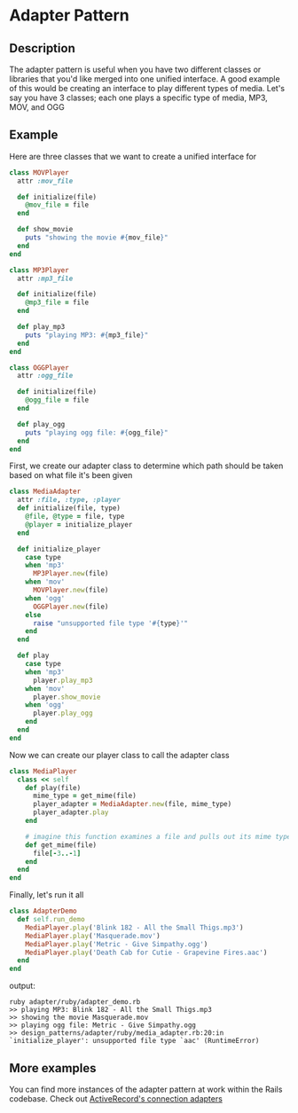 # Adapter Pattern
## Description
The adapter pattern is useful when you have two different classes or libraries that you'd like merged into one unified interface. A good example of this would be creating an interface to play different types of media. Let's say you have 3 classes; each one plays a specific type of media, MP3, MOV, and OGG

## Example

Here are three classes that we want to create a unified interface for

```ruby
class MOVPlayer
  attr :mov_file

  def initialize(file)
    @mov_file = file
  end

  def show_movie
    puts "showing the movie #{mov_file}"
  end
end

class MP3Player
  attr :mp3_file

  def initialize(file)
    @mp3_file = file
  end

  def play_mp3
    puts "playing MP3: #{mp3_file}"
  end
end

class OGGPlayer
  attr :ogg_file

  def initialize(file)
    @ogg_file = file
  end

  def play_ogg
    puts "playing ogg file: #{ogg_file}"
  end
end
```

First, we create our adapter class to determine which path should be taken based on what file it's been given

```ruby
class MediaAdapter
  attr :file, :type, :player
  def initialize(file, type)
    @file, @type = file, type
    @player = initialize_player
  end

  def initialize_player
    case type
    when 'mp3'
      MP3Player.new(file)
    when 'mov'
      MOVPlayer.new(file)
    when 'ogg'
      OGGPlayer.new(file)
    else
      raise "unsupported file type '#{type}'"
    end
  end

  def play
    case type
    when 'mp3'
      player.play_mp3
    when 'mov'
      player.show_movie
    when 'ogg'
      player.play_ogg
    end
  end
end
```

Now we can create our player class to call the adapter class

```ruby
class MediaPlayer
  class << self
    def play(file)
      mime_type = get_mime(file)
      player_adapter = MediaAdapter.new(file, mime_type)
      player_adapter.play
    end

    # imagine this function examines a file and pulls out its mime type
    def get_mime(file)
      file[-3..-1]
    end
  end
end
```

Finally, let's run it all

```ruby
class AdapterDemo
  def self.run_demo
    MediaPlayer.play('Blink 182 - All the Small Thigs.mp3')
    MediaPlayer.play('Masquerade.mov')
    MediaPlayer.play('Metric - Give Simpathy.ogg')
    MediaPlayer.play('Death Cab for Cutie - Grapevine Fires.aac')
  end
end
```

output:

```
ruby adapter/ruby/adapter_demo.rb
>> playing MP3: Blink 182 - All the Small Thigs.mp3
>> showing the movie Masquerade.mov
>> playing ogg file: Metric - Give Simpathy.ogg
>> design_patterns/adapter/ruby/media_adapter.rb:20:in `initialize_player': unsupported file type `aac' (RuntimeError)
```

## More examples
You can find more instances of the adapter pattern at work within the Rails codebase. Check out [ActiveRecord's connection adapters](https://github.com/rails/rails/tree/master/activerecord/lib/active_record/connection_adapters)

